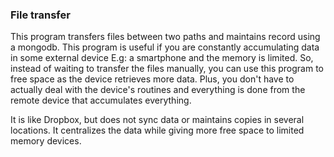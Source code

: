 ### File transfer <br>

This program transfers files between two paths and maintains record using a mongodb. This program is useful if you are constantly accumulating data in some external device E.g: a smartphone and the memory is limited. So, instead of waiting to transfer the files manually, you can use this program to free space as the device retrieves more data. Plus, you don't have to actually deal with the device's routines and everything is done from the remote device that accumulates everything.  

It is like Dropbox, but does not sync data or maintains copies in several locations. It centralizes the data while giving more free space to limited memory devices. 



